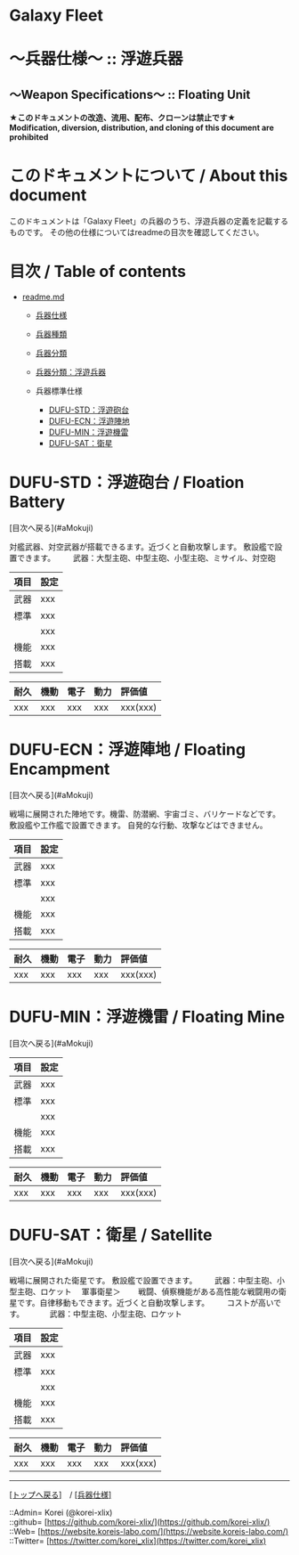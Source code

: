 # Galaxy Fleet
  
<h1>～兵器仕様～ :: 浮遊兵器</h1>  
<h2>～Weapon Specifications～ :: Floating Unit</h2>  
  

**★このドキュメントの改造、流用、配布、クローンは禁止です★**  
    **Modification, diversion, distribution, and cloning of this document are prohibited**  
  

<h1 id="aHowto">このドキュメントについて / About this document</h1>  
このドキュメントは「Galaxy Fleet」の兵器のうち、浮遊兵器の定義を記載するものです。  
その他の仕様についてはreadmeの目次を確認してください。  
  





<h1 id="aMokuji">目次 / Table of contents</h1>  

* [readme.md](/readme.md)
  * [兵器仕様](../readme.md)
  * [兵器種類](../../strategypart/readme.md#aUnitKind)
  * [兵器分類](../readme.md#aUnitClass)

  * [兵器分類：浮遊兵器](../readme.md#aFloatingUnit)

  * 兵器標準仕様
    * [DUFU-STD：浮遊砲台](#aFloationBattery)
    * [DUFU-ECN：浮遊陣地](#aFloatingEncampment)
    * [DUFU-MIN：浮遊機雷](#aFloatingMine)
    * [DUFU-SAT：衛星](#aSatellite)
  





<h1 id="aFloationBattery">DUFU-STD：浮遊砲台 / Floation Battery</h1>  
  [目次へ戻る](#aMokuji)  
  

対艦武器、対空武器が搭載できるます。近づくと自動攻撃します。
敷設艦で設置できます。
　　武器：大型主砲、中型主砲、小型主砲、ミサイル、対空砲

|項目  |設定  |
|:--|:--|
|武器  |xxx  |
|標準  |xxx  |
|      |xxx  |
|機能  |xxx  |
|搭載  |xxx  |

|耐久  |機動  |電子  |動力  |評価値    |
|:--|:--|:--|:--|:--|
| xxx   | xxx   | xxx   | xxx   | xxx(xxx)   |
  





<h1 id="aFloatingEncampment">DUFU-ECN：浮遊陣地 / Floating Encampment</h1>  
  [目次へ戻る](#aMokuji)  
  

戦場に展開された陣地です。機雷、防潜網、宇宙ゴミ、バリケードなどです。
敷設艦や工作艦で設置できます。
自発的な行動、攻撃などはできません。

|項目  |設定  |
|:--|:--|
|武器  |xxx  |
|標準  |xxx  |
|      |xxx  |
|機能  |xxx  |
|搭載  |xxx  |

|耐久  |機動  |電子  |動力  |評価値    |
|:--|:--|:--|:--|:--|
| xxx   | xxx   | xxx   | xxx   | xxx(xxx)   |
  





<h1 id="aFloatingMine">DUFU-MIN：浮遊機雷 / Floating Mine</h1>  
  [目次へ戻る](#aMokuji)  
  

|項目  |設定  |
|:--|:--|
|武器  |xxx  |
|標準  |xxx  |
|      |xxx  |
|機能  |xxx  |
|搭載  |xxx  |

|耐久  |機動  |電子  |動力  |評価値    |
|:--|:--|:--|:--|:--|
| xxx   | xxx   | xxx   | xxx   | xxx(xxx)   |
  





<h1 id="aSatellite">DUFU-SAT：衛星 / Satellite</h1>  
  [目次へ戻る](#aMokuji)  
  

戦場に展開された衛星です。
敷設艦で設置できます。
　　武器：中型主砲、小型主砲、ロケット
　軍事衛星＞
　　戦闘、偵察機能がある高性能な戦闘用の衛星です。自律移動もできます。近づくと自動攻撃します。
　　コストが高いです。
　　　武器：中型主砲、小型主砲、ロケット

|項目  |設定  |
|:--|:--|
|武器  |xxx  |
|標準  |xxx  |
|      |xxx  |
|機能  |xxx  |
|搭載  |xxx  |

|耐久  |機動  |電子  |動力  |評価値    |
|:--|:--|:--|:--|:--|
| xxx   | xxx   | xxx   | xxx   | xxx(xxx)   |
  





***
[[トップへ戻る]](/readme.md)　/
[[兵器仕様]](/unit/readme.md)  
  
::Admin= Korei (@korei-xlix)  
::github= [https://github.com/korei-xlix/](https://github.com/korei-xlix/)  
::Web= [https://website.koreis-labo.com/](https://website.koreis-labo.com/)  
::Twitter= [https://twitter.com/korei_xlix](https://twitter.com/korei_xlix)  
